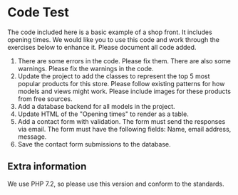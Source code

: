 # Code Test
The code included here is a basic example of a shop front.
It includes opening times. We would like you to use this code and work through the exercises below to enhance it. Please document all code added.

1. There are some errors in the code. Please fix them. There are also some warnings. Please fix the warnings in the code.
2. Update the project to add the classes to represent the top 5 most popular products for this store. Please follow existing patterns for how models and views might work. Please include images for these products from free sources.
3. Add a database backend for all models in the project. 
4. Update HTML of the "Opening times" to render as a table.
5. Add a contact form with validation. The form must send the responses via email. The form must have the following fields: Name, email address, message.  
6. Save the contact form submissions to the database.

## Extra information
We use PHP 7.2, so please use this version and conform to the standards.

